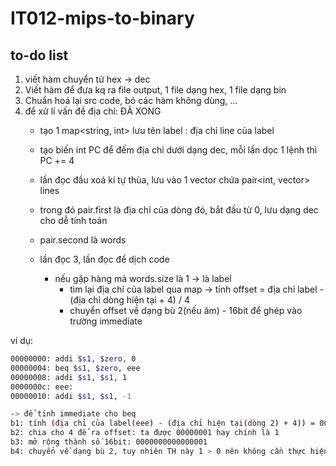 # IT012-mips-to-binary

## to-do list
1. viết hàm chuyển từ hex -> dec
2. Viết hàm để đưa kq ra file output, 1 file dạng hex, 1 file dạng bin
3. Chuẩn hoá lại src code, bỏ các hàm không dùng, ...
4. để xử lí vấn đề địa chỉ: ĐÃ XONG <br/>
    + tạo 1 map<string, int> lưu tên label : địa chỉ line của label
    + tạo biến int PC để đếm địa chỉ dưới dạng dec, mỗi lần dọc 1 lệnh thì PC += 4
    + lần đọc đầu xoá kí tự thùa, lưu vào 1 vector chứa pair<int, vector<string>> lines
    + trong đó pair.first là địa chỉ của dòng đó, bắt đầu từ 0, lưu dạng dec cho dễ tính toán
    + pair.second là words
    
    + lần đọc 3, lần đọc để dịch code
      + nếu gặp hàng mà words.size là 1 -> là label
        + tìm lại địa chỉ của label qua map -> tính offset = địa chỉ label - (địa chỉ dòng hiện tại + 4) / 4
        + chuyển offset về dạng bù 2(nếu âm) - 16bit để ghép vào trường immediate
  
  ví dụ: <br/>
  ```bash
  00000000: addi $s1, $zero, 0
  00000004: beq $s1, $zero, eee
  00000008: addi $s1, $s1, 1
  0000000c: eee:
  00000010: addi $s1, $s1, -1
  
  -> để tính immediate cho beq
  b1: tính (địa chỉ của label(eee) - (địa chỉ hiện tại(dòng 2) + 4)) = 00000004
  b2: chia cho 4 để ra offset: ta được 00000001 hay chính là 1
  b3: mở rộng thành số 16bit: 0000000000000001
  b4: chuyển về dạng bù 2, tuy nhiên TH này 1 > 0 nên không cần thực hiện
  ```
